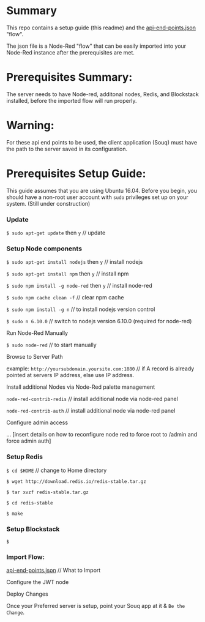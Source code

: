 # Summary
This repo contains a setup guide (this readme) and the [api-end-points.json](https://github.com/cryptocracy/flows/blob/master/api-end-points.json) "flow".

The json file is a Node-Red "flow" that can be easily imported into your Node-Red instance after the prerequisites are met.

# Prerequisites Summary:

The server needs to have Node-red, additonal nodes, Redis, and Blockstack installed, before the imported flow will run properly.

# Warning:

For these api end points to be used, the client application (Souq) must have the path to the server saved in its configuration.

# Prerequisites Setup Guide:

This guide assumes that you are using Ubuntu 16.04. Before you begin, you should have a non-root user account with `sudo` privileges set up on your system. (Still under construction)

### Update 

`$ sudo apt-get update` then `y`  // update 

### Setup Node components

`$ sudo apt-get install nodejs` then `y`  // install nodejs

`$ sudo apt-get install npm` then `y`  // install npm

`$ sudo npm install -g node-red` then `y`  // install node-red

`$ sudo npm cache clean -f` // clear npm cache

`$ sudo npm install -g n` // to install nodejs version control

`$ sudo n 6.10.0` // switch to nodejs version 6.10.0 (required for node-red)

Run Node-Red Manually

`$ sudo node-red`  // to start manually  

Browse to Server Path

example: `http://yoursubdomain.yoursite.com:1880` // if A record is already pointed at servers IP address, else use IP address.

Install additional Nodes via Node-Red palette management

`node-red-contrib-redis`  // install additional node via node-red panel

`node-red-contrib-auth`   // install additional node via node-red panel

Configure admin access

... [insert details on how to reconfigure node red to force root to /admin and force admin auth]

### Setup Redis

`$ cd $HOME` // change to Home directory

`$ wget http://download.redis.io/redis-stable.tar.gz`

`$ tar xvzf redis-stable.tar.gz`

`$ cd redis-stable`

`$ make`

### Setup Blockstack

`$ `


### Import Flow:

[api-end-points.json](https://github.com/cryptocracy/flows/blob/master/api-end-points.json) // What to Import

Configure the JWT node

Deploy Changes

Once your Preferred server is setup, point your Souq app at it & `Be the Change`.
